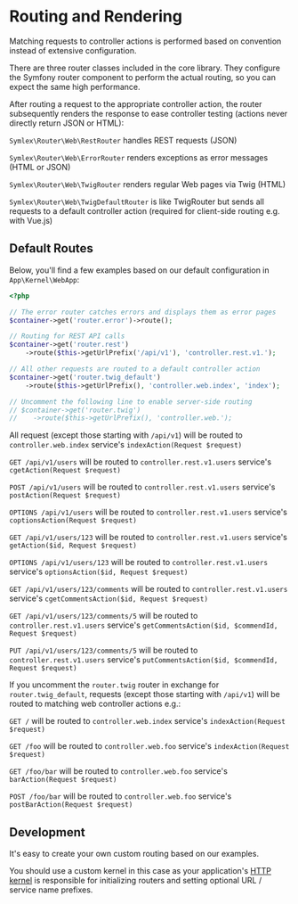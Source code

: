 # Routing and Rendering #

Matching requests to controller actions is performed based on convention instead of extensive configuration.

There are three router classes included in the core library. They configure the Symfony router component to perform the actual routing, so you can expect the same high performance.

After routing a request to the appropriate controller action, the router subsequently renders the response to ease controller testing (actions never directly return JSON or HTML):

`Symlex\Router\Web\RestRouter` handles REST requests (JSON)

`Symlex\Router\Web\ErrorRouter` renders exceptions as error messages (HTML or JSON)

`Symlex\Router\Web\TwigRouter` renders regular Web pages via Twig (HTML)

`Symlex\Router\Web\TwigDefaultRouter` is like TwigRouter but sends all requests to a default controller action (required for client-side routing e.g. with Vue.js)

## Default Routes ##

Below, you'll find a few examples based on our default configuration in `App\Kernel\WebApp`:

```php
<?php

// The error router catches errors and displays them as error pages
$container->get('router.error')->route();

// Routing for REST API calls
$container->get('router.rest')
    ->route($this->getUrlPrefix('/api/v1'), 'controller.rest.v1.');

// All other requests are routed to a default controller action
$container->get('router.twig_default')
    ->route($this->getUrlPrefix(), 'controller.web.index', 'index');

// Uncomment the following line to enable server-side routing
// $container->get('router.twig')
//    ->route($this->getUrlPrefix(), 'controller.web.');
```
 
All request (except those starting with `/api/v1`) will be routed to `controller.web.index` service's `indexAction(Request $request)`

`GET /api/v1/users` will be routed to `controller.rest.v1.users` service's `cgetAction(Request $request)`

`POST /api/v1/users` will be routed to `controller.rest.v1.users` service's `postAction(Request $request)`

`OPTIONS /api/v1/users` will be routed to `controller.rest.v1.users` service's `coptionsAction(Request $request)`

`GET /api/v1/users/123` will be routed to `controller.rest.v1.users` service's `getAction($id, Request $request)`

`OPTIONS /api/v1/users/123` will be routed to `controller.rest.v1.users` service's `optionsAction($id, Request $request)`

`GET /api/v1/users/123/comments` will be routed to `controller.rest.v1.users` service's `cgetCommentsAction($id, Request $request)`

`GET /api/v1/users/123/comments/5` will be routed to `controller.rest.v1.users` service's `getCommentsAction($id, $commendId, Request $request)`

`PUT /api/v1/users/123/comments/5` will be routed to `controller.rest.v1.users` service's `putCommentsAction($id, $commendId, Request $request)`

If you uncomment the `router.twig` router in exchange for `router.twig_default`, requests (except those starting with `/api/v1`) 
will be routed to matching web controller actions e.g.:
 
`GET /` will be routed to `controller.web.index` service's `indexAction(Request $request)`

`GET /foo` will be routed to `controller.web.foo` service's `indexAction(Request $request)`

`GET /foo/bar` will be routed to `controller.web.foo` service's `barAction(Request $request)`

`POST /foo/bar` will be routed to `controller.web.foo` service's `postBarAction(Request $request)`


## Development ##

It's easy to create your own custom routing based on our examples.

You should use a custom kernel in this case as your application's [HTTP kernel](https://github.com/symlex/symlex/blob/master/src/Kernel/WebApp.php)
is responsible for initializing routers and setting optional URL / service name prefixes.